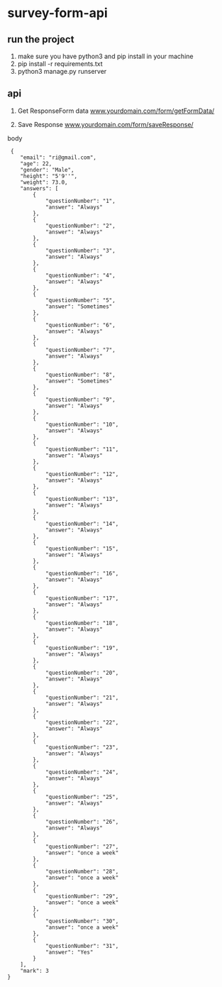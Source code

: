 # survey-form-api

## run the project 
1. make sure you have python3 and pip install in your machine
2. pip install -r requirements.txt
3. python3 manage.py runserver

## api

1. Get ResponseForm data
 www.yourdomain.com/form/getFormData/

2. Save Response
 www.yourdomain.com/form/saveResponse/
 
 body
 
     {
        "email": "ri@gmail.com",
        "age": 22,
        "gender": "Male",
        "height": "5'9''",
        "weight": 73.0,
        "answers": [
            {
                "questionNumber": "1",
                "answer": "Always"
            },
            {
                "questionNumber": "2",
                "answer": "Always"
            },
            {
                "questionNumber": "3",
                "answer": "Always"
            },
            {
                "questionNumber": "4",
                "answer": "Always"
            },
            {
                "questionNumber": "5",
                "answer": "Sometimes"
            },
            {
                "questionNumber": "6",
                "answer": "Always"
            },
            {
                "questionNumber": "7",
                "answer": "Always"
            },
            {
                "questionNumber": "8",
                "answer": "Sometimes"
            },
            {
                "questionNumber": "9",
                "answer": "Always"
            },
            {
                "questionNumber": "10",
                "answer": "Always"
            },
            {
                "questionNumber": "11",
                "answer": "Always"
            },
            {
                "questionNumber": "12",
                "answer": "Always"
            },
            {
                "questionNumber": "13",
                "answer": "Always"
            },
            {
                "questionNumber": "14",
                "answer": "Always"
            },
            {
                "questionNumber": "15",
                "answer": "Always"
            },
            {
                "questionNumber": "16",
                "answer": "Always"
            },
            {
                "questionNumber": "17",
                "answer": "Always"
            },
            {
                "questionNumber": "18",
                "answer": "Always"
            },
            {
                "questionNumber": "19",
                "answer": "Always"
            },
            {
                "questionNumber": "20",
                "answer": "Always"
            },
            {
                "questionNumber": "21",
                "answer": "Always"
            },
            {
                "questionNumber": "22",
                "answer": "Always"
            },
            {
                "questionNumber": "23",
                "answer": "Always"
            },
            {
                "questionNumber": "24",
                "answer": "Always"
            },
            {
                "questionNumber": "25",
                "answer": "Always"
            },
            {
                "questionNumber": "26",
                "answer": "Always"
            },
            {
                "questionNumber": "27",
                "answer": "once a week"
            },
            {
                "questionNumber": "28",
                "answer": "once a week"
            },
            {
                "questionNumber": "29",
                "answer": "once a week"
            },
            {
                "questionNumber": "30",
                "answer": "once a week"
            },
            {
                "questionNumber": "31",
                "answer": "Yes"
            }
        ],
        "mark": 3
    }
 
